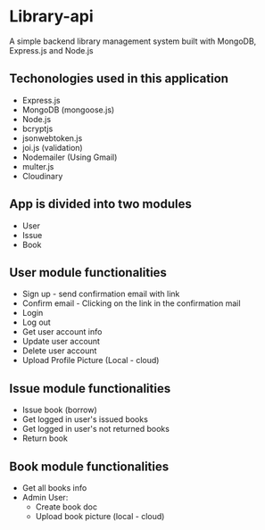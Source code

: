 # Library-api
A simple backend library management system built with MongoDB, Express.js and Node.js

## Techonologies used in this application
  * Express.js
  * MongoDB (mongoose.js)
  * Node.js
  * bcryptjs
  * jsonwebtoken.js
  * joi.js (validation)
  * Nodemailer (Using Gmail)
  * multer.js
  * Cloudinary

## App is divided into two modules
  * User
  * Issue
  * Book
  
## User module functionalities
  * Sign up - send confirmation email with link
  * Confirm email - Clicking on the link in the confirmation mail
  * Login
  * Log out
  * Get user account info
  * Update user account
  * Delete user account
  * Upload Profile Picture (Local - cloud)

## Issue module functionalities
  * Issue book (borrow)
  * Get logged in user's issued books
  * Get logged in user's not returned books
  * Return book

## Book module functionalities
 * Get all books info
 * Admin User:
   - Create book doc
   - Upload book picture (local - cloud)
